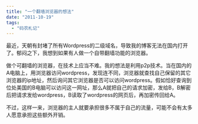 ```yaml
---
title: "一个翻墙浏览器的想法"
date: "2011-10-19"
tags: 
  - "码农札记"
---
```


最近，天朝有封堵了所有Wordpress的二级域名，导致我的博客无法在国内打开了。郁闷之下，我想到如果有人做一个自带翻墙功能的浏览器。

做个可翻墙的浏览器，在技术上应当不难。我的想法是利用p2p技术。当在国内的A电脑上，用浏览器访问wordpress，发现连不同，浏览器就查找自己保留的其它浏览器的ip地址，然后询问其它浏览器是否可以访问wordpress。假如恰好查询到位处美国的B电脑可以访问这一网址，那么A就把自己的请求加密，发给B，B解密后把请求发给wordpress，B读取了wordpress的网页后，再加密传回给A。

不过，这样一来，浏览器的主人就要承担很多不属于自己的流量，可能不会有太多人愿意承担这些额外开销。
